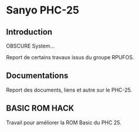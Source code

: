 # Sanyo PHC-25

## Introduction

OBSCURE System...

Report de certains travaux issus du groupe RPUFOS.

## Documentations

Report des documents, liens et autre sur le PHC-25.

## BASIC ROM HACK

Travail pour améliorer la ROM Basic du PHC 25.

